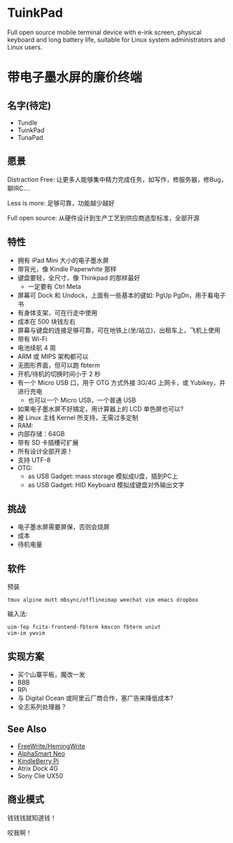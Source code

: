 # TuinkPad

Full open source mobile terminal device with e-ink screen, physical keyboard and long battery life, suitable for Linux system administrators and Linux users.


# 带电子墨水屏的廉价终端

## 名字(待定)

- Tundle
- TuinkPad
- TunaPad

## 愿景

Distraction Free: 让更多人能够集中精力完成任务，如写作，修服务器，修Bug，聊IRC....

Less is more: 足够可靠，功能越少越好

Full open source: 从硬件设计到生产工艺到供应商选型标准，全部开源

## 特性

 - 拥有 iPad Mini 大小的电子墨水屏
 - 带背光，像 Kindle Paperwhite 那样
 - 键盘要轻，全尺寸，像 Thinkpad 的那样最好
	 - 一定要有 Ctrl Meta 
 - 屏幕可 Dock 和 Undock，上面有一些基本的键如: PgUp PgDn，用于看电子书
 - 有身体支架，可在行走中使用
 - 成本在 500 块钱左右
 - 屏幕与键盘的连接足够可靠，可在地铁上(坐/站立)，出租车上，飞机上使用
 - 带有 Wi-Fi
 - 电池续航 4 周
 - ARM 或 MIPS 架构都可以
 - 无图形界面，但可以跑 fbterm
 - 开机/待机的切换时间小于 2 秒
 - 有一个 Micro USB 口，用于 OTG 方式外接 3G/4G 上网卡，或 Yubikey，并进行充电
   * 也可以一个 Micro USB，一个普通 USB
 - 如果电子墨水屏不好搞定，用计算器上的 LCD 单色屏也可以?
 - 被 Linux 主线 Kernel 所支持，无需过多定制
 - RAM:
 - 内部存储：64GB
 - 带有 SD 卡插槽可扩展
 - 所有设计全部开源！
 - 支持 UTF-8
 - OTG: 
   * as USB Gadget: mass storage 模拟成U盘，插到PC上
   * as USB Gadget: HID Keyboard 模拟成键盘对外输出文字

## 挑战

 - 电子墨水屏需要屏保，否则会烧屏
 - 成本
 - 待机电量


## 软件

预装

```
tmux alpine mutt mbsync/offlineimap weechat vim emacs dropbox 
```

输入法:
```
uim-fep fcitx-frontend-fbterm kmscon fbterm univt 
vim-im ywvim
```

## 实现方案
- 买个山寨平板，魔改一发
- BBB
- RPi
- 与 Digital Ocean 或阿里云厂商合作，塞广告来降低成本?
- 全志系列处理器？

## See Also

 - [FreeWrite/HemingWrite](http://getfreewrite.com/)
 - [AlphaSmart Neo](https://www.flickr.com/photos/kadavy/19875435485/in/pool-alphasmart/)
 - [KindleBerry Pi](http://www.ponnuki.net/2012/09/kindleberry-pi/)
 - Atrix Dock 4G
 - Sony Clie UX50
 
 
## 商业模式

钱钱钱就知道钱！

咬我啊！

